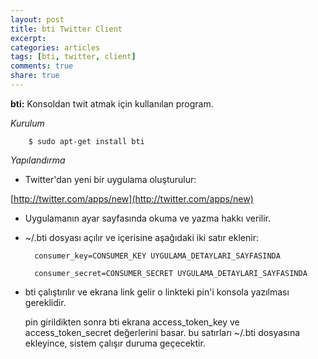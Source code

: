 ```yaml
---
layout: post
title: bti Twitter Client
excerpt:
categories: articles
tags: [bti, twitter, client]
comments: true
share: true
---
```


**bti:** Konsoldan twit atmak için kullanılan program.

*Kurulum*

        $ sudo apt-get install bti

*Yapılandırma*

- Twitter'dan yeni bir uygulama oluşturulur:

[http://twitter.com/apps/new](http://twitter.com/apps/new)

- Uygulamanın ayar sayfasında okuma ve yazma hakkı verilir.

- ~/.bti dosyası açılır ve içerisine aşağıdaki iki satır eklenir:

        consumer_key=CONSUMER_KEY UYGULAMA_DETAYLARI_SAYFASINDA

        consumer_secret=CONSUMER_SECRET UYGULAMA_DETAYLARI_SAYFASINDA

- bti çalıştırılır ve ekrana link gelir o linkteki pin'i konsola yazılması
  gereklidir.

  pin girildikten sonra bti ekrana access_token_key ve access_token_secret
  değerlerini basar. bu satırları ~/.bti dosyasına ekleyince, sistem çalışır
  duruma geçecektir.
